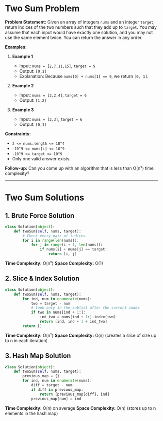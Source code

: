 # Two Sum Problem

**Problem Statement:**
Given an array of integers `nums` and an integer `target`, return indices of the two numbers such that they add up to `target`. You may assume that each input would have exactly one solution, and you may not use the same element twice. You can return the answer in any order.

**Examples:**

1. **Example 1**

   * Input: `nums = [2,7,11,15]`, `target = 9`
   * Output: `[0,1]`
   * Explanation: Because `nums[0] + nums[1] == 9`, we return `[0, 1]`.

2. **Example 2**

   * Input: `nums = [3,2,4]`, `target = 6`
   * Output: `[1,2]`

3. **Example 3**

   * Input: `nums = [3,3]`, `target = 6`
   * Output: `[0,1]`

**Constraints:**

* `2 <= nums.length <= 10^4`
* `-10^9 <= nums[i] <= 10^9`
* `-10^9 <= target <= 10^9`
* Only one valid answer exists.

**Follow-up:** Can you come up with an algorithm that is less than O(n²) time complexity?

---

# Two Sum Solutions

## 1. Brute Force Solution

```python
class Solution(object):
    def twoSum(self, nums, target):
        # Check every pair of indices
        for i in range(len(nums)):
            for j in range(i + 1, len(nums)):
                if nums[i] + nums[j] == target:
                    return [i, j]
```

**Time Complexity:** O(n²)
**Space Complexity:** O(1)

## 2. Slice & Index Solution

```python
class Solution(object):
    def twoSum(self, nums, target):
        for ind, num in enumerate(nums):
            two = target - num
            # look only in the sublist after the current index
            if two in nums[ind + 1:]:
                ind_two = nums[ind + 1:].index(two)
                return [ind, ind + 1 + ind_two]
        return []
```

**Time Complexity:** O(n²)
**Space Complexity:** O(n)
(creates a slice of size up to n in each iteration)

## 3. Hash Map Solution

```python
class Solution(object):
    def twoSum(self, nums, target):
        previous_map = {}
        for ind, num in enumerate(nums):
            diff = target - num
            if diff in previous_map:
                return [previous_map[diff], ind]
            previous_map[num] = ind
```

**Time Complexity:** O(n) on average
**Space Complexity:** O(n)
(stores up to n elements in the hash map)
